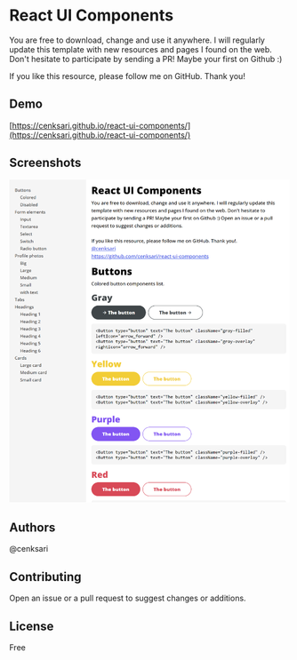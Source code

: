 # React UI Components
You are free to download, change and use it anywhere. I will regularly update this template with new resources and pages I found on the web. Don't hesitate to participate by sending a PR! Maybe your first on Github :)

If you like this resource, please follow me on GitHub. Thank you!

## Demo
[https://cenksari.github.io/react-ui-components/](https://cenksari.github.io/react-ui-components/)

## Screenshots
![Home](https://github.com/cenksari/react-ui-components/blob/main/screenshots/screenshot1.png?raw=true)

## Authors
@cenksari

## Contributing
Open an issue or a pull request to suggest changes or additions.

## License
Free
